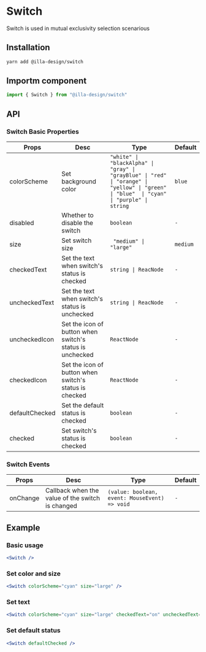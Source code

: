 # Switch

Switch is used in mutual exclusivity selection scenarious

## Installation

```bash
yarn add @illa-design/switch
```

## Importm component

```jsx
import { Switch } from "@illa-design/switch"
```

## API

### Switch Basic Properties

| Props          | Desc                                                      | Type                                                         | Default  |
| -------------- | --------------------------------------------------------- | ------------------------------------------------------------ | -------- |
| colorScheme    | Set background color                                      | `"white" \| "blackAlpha" \| "gray" \| "grayBlue" \| "red" \| "orange" \| "yellow" \| "green" \| "blue"  \| "cyan" \| "purple" \| string` | `blue`   |
| disabled       | Whether to disable the switch                             | `boolean`                                                    | `-`      |
| size           | Set switch size                                           | ` "medium" \| "large"`                                       | `medium` |
| checkedText    | Set the text when switch's status is checked              | `string \| ReacNode`                                         | `-`      |
| uncheckedText  | Set the text when switch's status is unchecked            | `string \| ReacNode`                                         | `-`      |
| uncheckedIcon  | Set the icon of button  when switch's status is unchecked | `ReactNode`                                                  | `-`      |
| checkedIcon    | Set the icon of button  when switch's status is checked   | `ReactNode`                                                  | `-`      |
| defaultChecked | Set the default status is checked                         | `boolean`                                                    | `-`      |
| checked        | Set switch's status is checked                            | `boolean`                                                    | `-`      |

### Switch Events

| Props    | Desc                                             | Type                                          | Default |
| -------- | ------------------------------------------------ | --------------------------------------------- | ------- |
| onChange | Callback when the value of the switch is changed | `(value: boolean, event: MouseEvent) => void` | `-`     |



## Example

### Basic usage

```jsx
<Switch />
```

### Set color and size

```jsx
<Switch colorScheme="cyan" size="large" />
```

### Set text

```jsx
<Switch colorScheme="cyan" size="large" checkedText="on" uncheckedText="off" />
```

### Set default status 

```jsx
<Switch defaultChecked />
```
